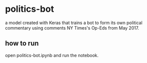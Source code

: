 # politics-bot

a model created with Keras that trains a bot to form its own political commentary using comments NY Times's Op-Eds from May 2017.

## how to run
open politics-bot.ipynb and run the notebook.
